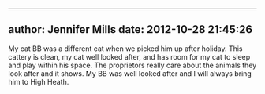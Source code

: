 
---
author: Jennifer Mills
date: 2012-10-28 21:45:26
---
My cat BB was a different cat when we picked him up after holiday. This cattery is clean, my cat well looked after, and has room for my cat to sleep and play within his space. The proprietors really care about the animals they look after and it shows. My BB was well looked after and I will always bring him to High Heath.

